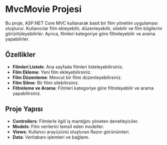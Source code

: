 # MvcMovie Projesi 
Bu proje, ASP.NET Core MVC kullanarak basit bir film yönetim uygulaması oluşturur. Kullanıcılar film ekleyebilir, düzenleyebilir, silebilir ve film bilgilerini görüntüleyebilirler. Ayrıca, filmleri kategoriye göre filtreleyebilir ve arama yapabilirler.

## Özellikler

-   **Filmleri Listele**: Ana sayfada filmleri listeleyebilirsiniz.
-   **Film Ekleme**: Yeni film ekleyebilirsiniz.
-   **Film Düzenleme**: Mevcut bir filmi düzenleyebilirsiniz.
-   **Film Silme**: Bir filmi silebilirsiniz.
-   **Filtreleme ve Arama**: Filmleri kategoriye göre filtreleyebilir ve arama yapabilirsiniz.

## Proje Yapısı

-   **Controllers**: Filmlerle ilgili iş mantığını yöneten denetleyiciler.
-   **Models**: Film verilerini temsil eden modeller.
-   **Views**: Kullanıcı arayüzünü oluşturan Razor görünümleri.
-   **Data**: Veritabanı işlemleri ve bağlamı.
